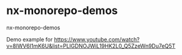 # nx-monorepo-demos

nx-monorepo-demos

Demo example for https://www.youtube.com/watch?v=8IWV6I1mK6U&list=PLIGDNOJWiL19HK2L0_Q5ZzeWn9Du7eQ5T

